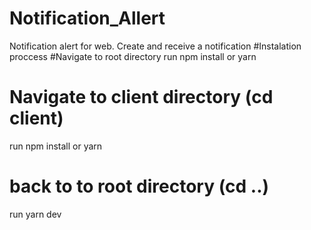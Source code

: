 # Notification_Allert
Notification alert for web. Create and receive a notification
#Instalation proccess
#Navigate to root directory
run npm install or yarn
# Navigate to client directory (cd client)
run npm install or yarn
# back to to root directory (cd ..)
run yarn dev
